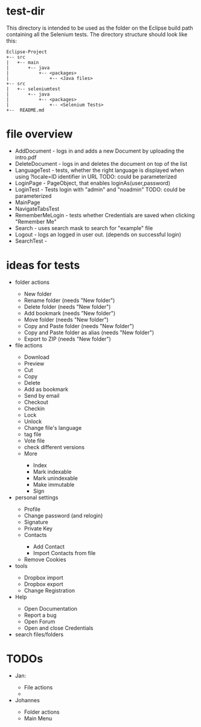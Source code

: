 # test-dir
This directory is intended to be used as the folder on the Eclipse build path containing all the Selenium tests.
The directory structure should look like this:

```
Eclipse-Project
+-- src
|   +-- main
|       +-- java
|           +-- <packages>
|               +-- <Java files>
+-- src
|   +-- seleniumtest
|       +-- java
|           +-- <packages>
|               +-- <Selenium Tests>
+--  README.md
```

# file overview

<ul>
<li>AddDocument - logs in and adds a new Document by uploading the intro.pdf </li>
<li>DeleteDocument - logs in and deletes the document on top of the list </li>
<li>LanguageTest - tests, whether the right language is displayed when using ?locale=ID identifier in URL TODO: could be parameterized</li>
<li>LoginPage - PageObject, that enables loginAs(user,password)</li>
<li>LoginTest - Tests login with "admin" and "noadmin" TODO: could be parameterized</li>
<li>MainPage </li>
<li>NavigateTabsTest</li>
<li>RememberMeLogin - tests whether Credentials are saved when clicking "Remember Me"</li>
<li>Search - uses search mask to search for "example" file</li>
<li>Logout - logs an logged in user out. (depends on successful login)</li>
<li>SearchTest - </li>
</ul>


# ideas for tests

<ul>
<li>folder actions</li>
  <ul>
  <li>New folder</li>
  <li>Rename folder (needs "New folder")</li>
  <li>Delete folder (needs "New folder")</li>
  <li>Add bookmark (needs "New folder")</li>
  <li>Move folder (needs "New folder")</li>
  <li>Copy and Paste folder (needs "New folder")</li>
  <li>Copy and Paste folder as alias (needs "New folder")</li>
  <li>Export to ZIP (needs "New folder")</li>
  </ul>
<li>file actions </li>
  <ul>
  <li>Download</li>
  <li>Preview </li>
  <li>Cut</li>
  <li>Copy </li>
  <li>Delete </li>
  <li>Add as bookmark </li>
  <li>Send by email </li>
  <li>Checkout </li>
  <li>Checkin </li>
  <li>Lock </li>
  <li>Unlock </li>
  <li>Change file's language</li>
  <li>tag file</li>
  <li>Vote file</li>
  <li>check different versions</li>
  <li>More</li>
    <ul>
    <li>Index</li>
    <li>Mark indexable </li>
    <li>Mark unindexable</li>
    <li>Make immutable </li>
    <li>Sign </li>
    </ul>
  </ul>
<li>personal settings </li>
  <ul>
  <li>Profile</li>
  <li>Change password (and relogin)</li>
  <li>Signature </li>
  <li>Private Key </li>
  <li>Contacts </li>
    <ul>
    <li>Add Contact</li>
    <li>Import Contacts from file</li>
    </ul>
  <li>Remove Cookies</li>

  </ul>
<li>tools</li>
  <ul>
  <li>Dropbox import</li>
  <li>Dropbox export</li>
  <li>Change Registration</li>
  </ul>
<li>Help</li>
  <ul>
  <li>Open Documentation</li>
  <li>Report a bug</li>
  <li>Open Forum</li>
  <li>Open and close Credentials</li>
  </ul>
<li>search files/folders</li>
</ul>

# TODOs

<ul>
<li>Jan: </li>
<ul>
<li>File actions </li>
<li>
</ul>
<li>Johannes</li>
<ul>
<li>Folder actions </li>
<li>Main Menu </li>
</ul>
</ul>
